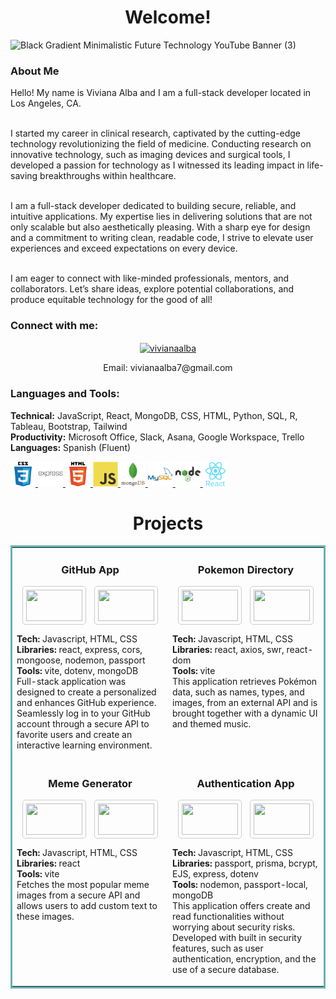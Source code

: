 <h1 align="center">Welcome!</h1>

![Black Gradient Minimalistic Future Technology YouTube Banner (3)](https://github.com/vivianaalba/vivianaalba/assets/141361486/c05d3e8e-160c-4565-bb21-ba375e38d8b3)


<!--- ABOUT ME SECTION --->
<h3 align="left">About Me</h3>
Hello! My name is Viviana Alba and I am a full-stack developer located in Los Angeles, CA.<br><br>

I started my career in clinical research, captivated by the cutting-edge technology revolutionizing the field of medicine. Conducting research on innovative technology, such as imaging devices and surgical tools, I developed a passion for technology as I witnessed its leading impact in life-saving breakthroughs within healthcare. <br><br>

I am a full-stack developer dedicated to building secure, reliable, and intuitive applications. My expertise lies in delivering solutions that are not only scalable but also aesthetically pleasing. With a sharp eye for design and a commitment to writing clean, readable code, I strive to elevate user experiences and exceed expectations on every device.<br><br>

I am eager to connect with like-minded professionals, mentors, and collaborators. Let’s share ideas, explore potential collaborations, and produce equitable technology for the good of all!

<!--- CONNECT SECTION --->
<h3 align="left">Connect with me:</h3>
<p align="center">
<a href="https://linkedin.com/in/vivianaalba" target="blank"><img align="center" src="https://raw.githubusercontent.com/rahuldkjain/github-profile-readme-generator/master/src/images/icons/Social/linked-in-alt.svg" alt="vivianaalba" height="30" width="40" /></a><p align="center">Email: vivianaalba7@gmail.com</p>


<!--- TECH SECTION --->
<h3 align="left">Languages and Tools:</h3>
<p>
<b>Technical:</b> JavaScript, React, MongoDB, CSS, HTML, Python, SQL, R, Tableau, Bootstrap, Tailwind<br>
<b>Productivity:</b> Microsoft Office,  Slack, Asana, Google Workspace, Trello<br>
<b>Languages:</b> Spanish (Fluent)

<p align="left"> <a href="https://www.w3schools.com/css/" target="_blank" rel="noreferrer"> <img src="https://raw.githubusercontent.com/devicons/devicon/master/icons/css3/css3-original-wordmark.svg" alt="css3" width="40" height="40"/> </a> <a href="https://expressjs.com" target="_blank" rel="noreferrer"> <img src="https://raw.githubusercontent.com/devicons/devicon/master/icons/express/express-original-wordmark.svg" alt="express" width="40" height="40"/> </a> <a href="https://www.w3.org/html/" target="_blank" rel="noreferrer"> <img src="https://raw.githubusercontent.com/devicons/devicon/master/icons/html5/html5-original-wordmark.svg" alt="html5" width="40" height="40"/> </a> <a href="https://developer.mozilla.org/en-US/docs/Web/JavaScript" target="_blank" rel="noreferrer"> <img src="https://raw.githubusercontent.com/devicons/devicon/master/icons/javascript/javascript-original.svg" alt="javascript" width="40" height="40"/> </a> <a href="https://www.mongodb.com/" target="_blank" rel="noreferrer"> <img src="https://raw.githubusercontent.com/devicons/devicon/master/icons/mongodb/mongodb-original-wordmark.svg" alt="mongodb" width="40" height="40"/> </a> <a href="https://www.mysql.com/" target="_blank" rel="noreferrer"> <img src="https://raw.githubusercontent.com/devicons/devicon/master/icons/mysql/mysql-original-wordmark.svg" alt="mysql" width="40" height="40"/> </a> <a href="https://nodejs.org" target="_blank" rel="noreferrer"> <img src="https://raw.githubusercontent.com/devicons/devicon/master/icons/nodejs/nodejs-original-wordmark.svg" alt="nodejs" width="40" height="40"/> </a> <a href="https://reactjs.org/" target="_blank" rel="noreferrer"> <img src="https://raw.githubusercontent.com/devicons/devicon/master/icons/react/react-original-wordmark.svg" alt="react" width="40" height="40"/> </a> </p>

<!--- PROJECTS SECTION --->
<h1 align="center">Projects</h1>
<table bordercolor="#66b2b2">

<!--- ROW 1 --->
<tr>
  <td width="50%" valign="top"">
    <h3 align="center">GitHub App</h3>
    <p align="center">
      <a href="https://github.com/vivianaalba/vivianaalba/assets/141361486/ae9f5a7a-5aa7-48db-accb-aabf7487b084" target="_blank" style="display: inline-block; margin-right: 10px;">
        <img src="https://github.com/vivianaalba/vivianaalba/assets/141361486/fff5eb60-442b-4133-a0fa-051f3023614b" style="width: 90px; height: 50px; border: 1px solid #ccc; padding: 5px; border-radius: 5px;" />
      </a>
      <a href="https://github.com/vivianaalba/MERN-github-application" target="_blank" style="display: inline-block;">
        <img src="https://github.com/vivianaalba/vivianaalba/assets/141361486/f3ac33ef-cd73-4d56-b662-3f9acba3f36c" style="width: 90px; height: 50px; border: 1px solid #ccc; padding: 5px; border-radius: 5px;" />
      </a>
    </p>
    <p>
      <strong>Tech:</strong> Javascript, HTML, CSS<br>
      <strong>Libraries:</strong> react, express, cors, mongoose, nodemon, passport <br>
      <strong>Tools:</strong> vite, dotenv, mongoDB <br>
      Full-stack application was designed to create a personalized and enhances GitHub experience. Seamlessly log in to your GitHub account through a secure API to favorite users and create an interactive learning environment.
    </p>
  </td>


  <td width="50%" valign="top"">
    <h3 align="center">Pokemon Directory</h3>
    <p align="center">
      <a href="https://github.com/vivianaalba/vivianaalba/assets/141361486/4c609fd8-73a6-471a-a102-808c06451f11" target="_blank" style="display: inline-block; margin-right: 10px;">
        <img src="https://github.com/vivianaalba/vivianaalba/assets/141361486/fff5eb60-442b-4133-a0fa-051f3023614b" style="width: 90px; height: 50px; border: 1px solid #ccc; padding: 5px; border-radius: 5px;" />
      </a>
      <a href="https://github.com/vivianaalba/pokemon-api-feb21" target="_blank" style="display: inline-block;">
        <img src="https://github.com/vivianaalba/vivianaalba/assets/141361486/f3ac33ef-cd73-4d56-b662-3f9acba3f36c" style="width: 90px; height: 50px; border: 1px solid #ccc; padding: 5px; border-radius: 5px;" />
      </a>
    </p>
    <p>
      <strong>Tech:</strong> Javascript, HTML, CSS<br>
      <strong>Libraries:</strong> react, axios, swr, react-dom <br>
      <strong>Tools:</strong> vite <br>
      This application retrieves Pokémon data, such as names, types, and images, from an external API and is brought together with a dynamic UI and themed music.
    </p>
  </td>
</tr>

<!--- ROW 2 --->
<tr>
  <td width="50%" valign="top"">
    <h3 align="center">Meme Generator</h3>
    <p align="center">
      <a href="https://github.com/vivianaalba/vivianaalba/assets/141361486/2f143784-ce5d-4ff2-8e33-8a1398282d8d" target="_blank" style="display: inline-block; margin-right: 10px;">
        <img src="https://github.com/vivianaalba/vivianaalba/assets/141361486/fff5eb60-442b-4133-a0fa-051f3023614b" style="width: 90px; height: 50px; border: 1px solid #ccc; padding: 5px; border-radius: 5px;" />
      </a>
      <a href="https://github.com/vivianaalba/meme-generator-feb14" target="_blank" style="display: inline-block;">
        <img src="https://github.com/vivianaalba/vivianaalba/assets/141361486/f3ac33ef-cd73-4d56-b662-3f9acba3f36c" style="width: 90px; height: 50px; border: 1px solid #ccc; padding: 5px; border-radius: 5px;" />
      </a>
    </p>
    <p>
      <strong>Tech:</strong> Javascript, HTML, CSS<br>
      <strong>Libraries:</strong> react <br>
       <strong>Tools:</strong> vite <br>
      Fetches the most popular meme images from a secure API and allows users to add custom text to these images.
    </p>
  </td>

  <td width="50%" valign="top"">
    <h3 align="center">Authentication App</h3>
    <p align="center">
      <a href="https://github.com/vivianaalba/vivianaalba/assets/141361486/49e31622-400c-4f0c-a091-3a2665285bc1" target="_blank" style="display: inline-block; margin-right: 10px;">
        <img src="https://github.com/vivianaalba/vivianaalba/assets/141361486/fff5eb60-442b-4133-a0fa-051f3023614b" style="width: 90px; height: 50px; border: 1px solid #ccc; padding: 5px; border-radius: 5px;" />
      </a>
      <a href="https://github.com/vivianaalba/authentication-application" target="_blank" style="display: inline-block;">
        <img src="https://github.com/vivianaalba/vivianaalba/assets/141361486/f3ac33ef-cd73-4d56-b662-3f9acba3f36c" style="width: 90px; height: 50px; border: 1px solid #ccc; padding: 5px; border-radius: 5px;" />
      </a>
    </p>
    <p>
      <b>Tech:</b> Javascript, HTML, CSS<br/>
      <b>Libraries:</b> passport, prisma, bcrypt, EJS, express, dotenv<br/>
      <b>Tools:</b> nodemon, passport-local, mongoDB<br/>
      This application offers create and read functionalities without worrying about security risks. Developed with built in security features, such as user authentication, encryption, and the use of a secure database.
    </p>
  </td>
</tr>


</table>

